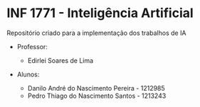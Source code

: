 # INF 1771 - Inteligência Artificial
Repositório criado para a implementação dos trabalhos de IA

- Professor:
  * Edirlei Soares de Lima

- Alunos:
  * Danilo André do Nascimento Pereira - 1212985
  * Pedro Thiago do Nascimento Santos - 1213243
  

